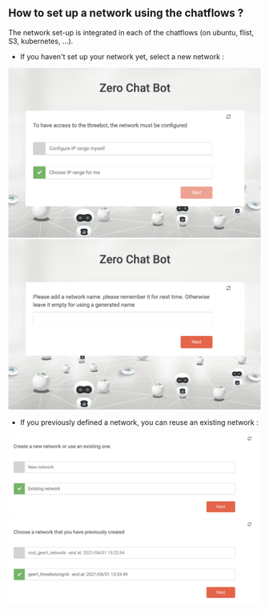 ## How to set up a network using the chatflows ?

The network set-up is integrated in each of the chatflows (on ubuntu, flist, S3, kubernetes, ...). 

- If you haven't set up your network yet, select a new network : 

![Chatflow_Ubuntu5](images/ubuntu/Chatflow_Ubuntu5.png)
![Chatflow_Ubuntu6](images/ubuntu/Chatflow_Ubuntu6.png)

- If you previously defined a network, you can reuse an existing network : 

![kubernetes_chatflow6](images/kubernetes/kubernetes_chatflow6.png)
![kubernetes_chatflow7](images/kubernetes/kubernetes_chatflow7.png)
